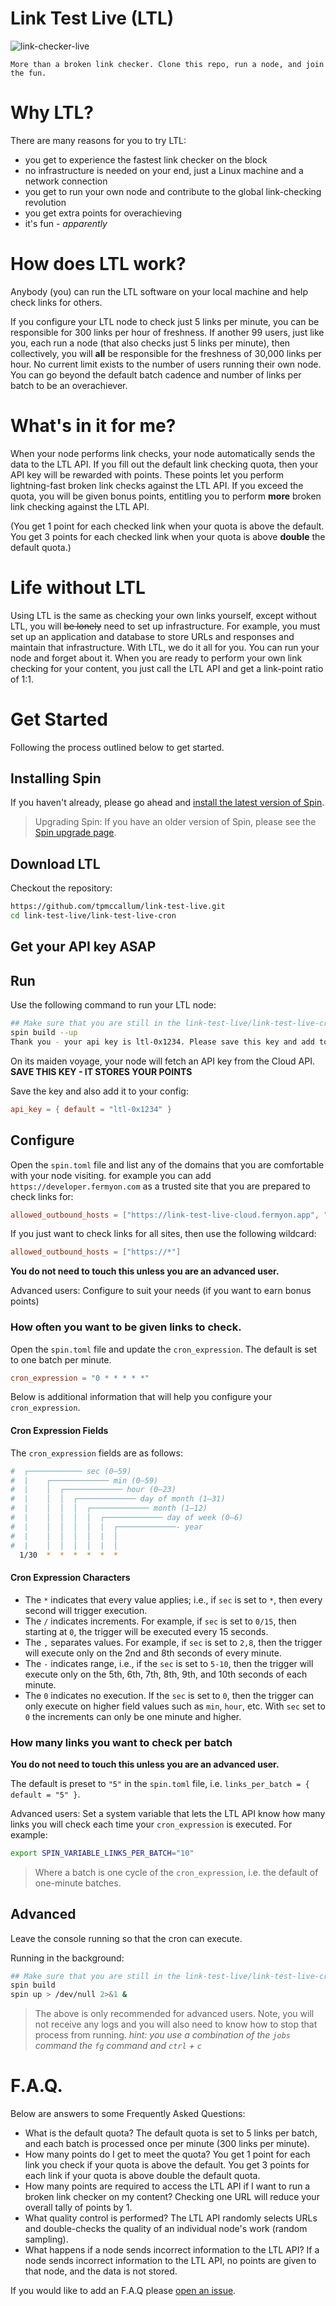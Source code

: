 # Link Test Live (LTL)

![link-checker-live](https://github.com/tpmccallum/link-test-live/assets/9831342/4282bbba-7473-4724-8af2-bff979f5ac29)

`More than a broken link checker. Clone this repo, run a node, and join the fun.`

# Why LTL?

There are many reasons for you to try LTL:
- you get to experience the fastest link checker on the block
- no infrastructure is needed on your end, just a Linux machine and a network connection
- you get to run your own node and contribute to the global link-checking revolution
- you get extra points for overachieving
- it's fun - _apparently_

# How does LTL work?

Anybody (you) can run the LTL software on your local machine and help check links for others.

If you configure your LTL node to check just 5 links per minute, you can be responsible for 300 links per hour of freshness.
If another 99 users, just like you, each run a node (that also checks just 5 links per minute), then collectively, you will **all** be responsible for the freshness of 30,000 links per hour.
No current limit exists to the number of users running their own node.
You can go beyond the default batch cadence and number of links per batch to be an overachiever.

# What's in it for me?

When your node performs link checks, your node automatically sends the data to the LTL API. If you fill out the default link checking quota, then your API key will be rewarded with points. These points let you perform lightning-fast broken link checks against the LTL API. If you exceed the quota, you will be given bonus points, entitling you to perform **more** broken link checking against the LTL API.

(You get 1 point for each checked link when your quota is above the default. You get 3 points for each checked link when your quota is above **double** the default quota.)

# Life without LTL

Using LTL is the same as checking your own links yourself, except without LTL, you will ~~be lonely~~ need to set up infrastructure. For example, you must set up an application and database to store URLs and responses and maintain that infrastructure. With LTL, we do it all for you. You can run your node and forget about it. When you are ready to perform your own link checking for your content, you just call the LTL API and get a link-point ratio of 1:1.

# Get Started

Following the process outlined below to get started.

## Installing Spin

If you haven't already, please go ahead and [install the latest version of Spin](https://developer.fermyon.com/spin/install).

> Upgrading Spin: If you have an older version of Spin, please see the [Spin upgrade page](https://developer.fermyon.com/spin/upgrade).

## Download LTL

Checkout the repository:

```bash
https://github.com/tpmccallum/link-test-live.git
cd link-test-live/link-test-live-cron
```

## Get your API key ASAP

## Run

Use the following command to run your LTL node:

```bash
## Make sure that you are still in the link-test-live/link-test-live-cron directory
spin build --up
Thank you - your api key is ltl-0x1234. Please save this key and add to the api_key in your spin.toml file.
```

On its maiden voyage, your node will fetch an API key from the Cloud API. **SAVE THIS KEY - IT STORES YOUR POINTS**

Save the key and also add it to your config:

```toml
api_key = { default = "ltl-0x1234" }
```

## Configure

Open the `spin.toml` file and list any of the domains that you are comfortable with your node visiting. for example you can add `https://developer.fermyon.com` as a trusted site that you are prepared to check links for: 


```toml
allowed_outbound_hosts = ["https://link-test-live-cloud.fermyon.app", "https://developer.fermyon.com"]
```

If you just want to check links for all sites, then use the following wildcard:

```toml
allowed_outbound_hosts = ["https://*"]
```

**You do not need to touch this unless you are an advanced user.**

Advanced users: Configure to suit your needs (if you want to earn bonus points)

### How often you want to be given links to check.

Open the `spin.toml` file and update the `cron_expression`. The default is set to one batch per minute.

```toml
cron_expression = "0 * * * * *"
```

Below is additional information that will help you configure your `cron_expression`.

#### Cron Expression Fields

The `cron_expression` fields are as follows:

```bash
#  ┌──────────── sec (0–59)
#  |    ┌───────────── min (0–59)
#  |    │  ┌───────────── hour (0–23)
#  |    │  │  ┌───────────── day of month (1–31)
#  |    │  │  │  ┌───────────── month (1–12)
#  |    │  │  │  │  ┌───────────── day of week (0–6)
#  |    │  │  │  │  |  ┌─────────────- year
#  |    │  │  │  │  |  │
#  |    │  │  │  │  |  │
  1/30  *  *  *  *  *  * 
```

#### Cron Expression Characters

- The `*` indicates that every value applies; i.e., if `sec` is set to `*`, then every second will trigger execution.
- The `/` indicates increments. For example, if `sec` is set to `0/15`, then starting at `0`, the trigger will be executed every 15 seconds.
- The `,` separates values. For example, if `sec` is set to `2,8`, then the trigger will execute only on the 2nd and 8th seconds of every minute.
- The `-` indicates range, i.e., if the `sec` is set to `5-10`, then the trigger will execute only on the 5th, 6th, 7th, 8th, 9th, and 10th seconds of each minute.
- The `0` indicates no execution. If the `sec` is set to `0`, then the trigger can only execute on higher field values such as `min`, `hour`, etc. With `sec` set to `0` the increments can only be one minute and higher.

### How many links you want to check per batch

**You do not need to touch this unless you are an advanced user.**

The default is preset to `"5"` in the `spin.toml` file, i.e. `links_per_batch = { default = "5" }`.

Advanced users: Set a system variable that lets the LTL API know how many links you will check each time your `cron_expression` is executed. For example:

```bash
export SPIN_VARIABLE_LINKS_PER_BATCH="10"
```

> Where a batch is one cycle of the `cron_expression`, i.e. the default of one-minute batches.

## Advanced

Leave the console running so that the cron can execute.

Running in the background:

```bash
## Make sure that you are still in the link-test-live/link-test-live-cron directory
spin build
spin up > /dev/null 2>&1 &
```

> The above is only recommended for advanced users. Note, you will not receive any logs and you will also need to know how to stop that process from running. _hint: you use a combination of the `jobs` command the `fg` command and  `ctrl` + `c`_

# F.A.Q.

Below are answers to some Frequently Asked Questions:

- What is the default quota?
  The default quota is set to 5 links per batch, and each batch is processed once per minute (300 links per minute).
- How many points do I get to meet the quota?
  You get 1 point for each link you check if your quota is above the default. You get 3 points for each link if your quota is above double the default quota.
- How many points are required to access the LTL API if I want to run a broken link checker on my content?
  Checking one URL will reduce your overall tally of points by 1.
- What quality control is performed?
  The LTL API randomly selects URLs and double-checks the quality of an individual node's work (random sampling).
- What happens if a node sends incorrect information to the LTL API?
  If a node sends incorrect information to the LTL API, no points are given to that node, and the data is not stored.

If you would like to add an F.A.Q please [open an issue](https://github.com/tpmccallum/link-test-live/issues).
